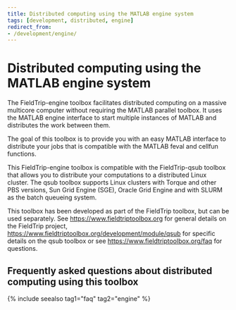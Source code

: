 ```yaml
---
title: Distributed computing using the MATLAB engine system
tags: [development, distributed, engine]
redirect_from:
- /development/engine/
---
```


# Distributed computing using the MATLAB engine system

The FieldTrip-engine toolbox facilitates distributed computing on a massive multicore computer without requiring the MATLAB parallel toolbox. It uses the MATLAB engine interface to start multiple instances of MATLAB and distributes the work between them.

The goal of this toolbox is to provide you with an easy MATLAB interface to distribute your jobs that is compatible with the MATLAB feval and cellfun functions.

This FieldTrip-engine toolbox is compatible with the FieldTrip-qsub toolbox that allows you to distribute your computations to a distributed Linux cluster. The qsub toolbox supports Linux clusters with Torque and other PBS versions, Sun Grid Engine (SGE), Oracle Grid Engine and with SLURM as the batch queueing system.

This toolbox has been developed as part of the FieldTrip toolbox, but can be used separately. See <https://www.fieldtriptoolbox.org> for general details on the FieldTrip project, <https://www.fieldtriptoolbox.org/development/module/qsub> for specific details on the qsub toolbox or see <https://www.fieldtriptoolbox.org/faq> for questions.

## Frequently asked questions about distributed computing using this toolbox

{% include seealso tag1="faq" tag2="engine" %}
